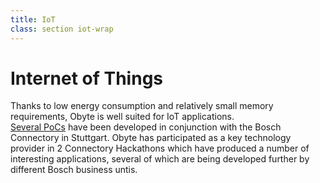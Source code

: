 ```yaml
---
title: IoT
class: section iot-wrap
---
```

<div class="container grid-xl">
    <div class="top-block">
        <h1>Internet of Things</h1>
        <div class="sub-block">
            Thanks to low energy consumption and relatively small memory requirements, Obyte is well suited for IoT applications.
        </div>
        <div class="sub-text-block">
            <a target="_blank" href="">Several PoCs</a> have been developed in conjunction with the Bosch Connectory in Stuttgart. Obyte has participated as a key technology provider in 2 Connectory Hackathons which have produced a number of interesting applications, several of which are being developed further by different Bosch business untis.
        </div>
    </div>
</div>

<div class="event-block">
    <img class="img1" src="/user/themes/obyte/assets/iot/img1.jpg" alt="">
    <img class="img2" src="/user/themes/obyte/assets/iot/img2.jpg" alt="">
</div>
